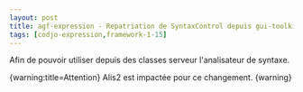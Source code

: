 ```yaml
---
layout: post
title: agf-expression - Repatriation de SyntaxControl depuis gui-toolkit
tags: [codjo-expression,framework-1-15]
---
```

Afin de pouvoir utiliser depuis des classes serveur l'analisateur de syntaxe.

{warning:title=Attention}
Alis2 est impactée pour ce changement.
{warning}

